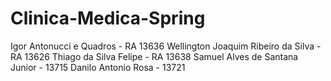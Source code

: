# Clinica-Medica-Spring
Igor Antonucci e Quadros - RA 13636
Wellington Joaquim Ribeiro da Silva - RA 13626 
Thiago da Silva Felipe - RA 13638
Samuel Alves de Santana Junior - 13715
Danilo Antonio Rosa - 13721
